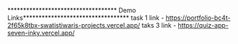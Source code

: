 
*********************************** Demo Links**********************************
task 1 link - https://portfolio-bc4t-2f65k8tbx-swatistiwaris-projects.vercel.app/
taks 3 link - https://quiz-app-seven-inky.vercel.app/
